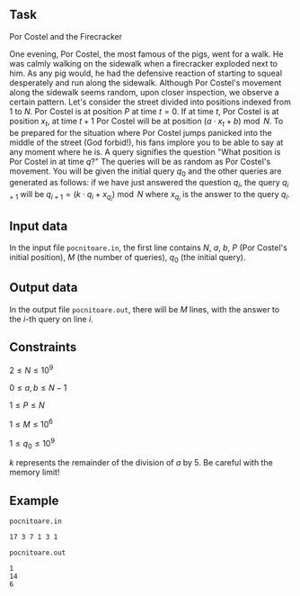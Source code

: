## Task

Por Costel and the Firecracker

One evening, Por Costel, the most famous of the pigs, went for a walk. He was calmly walking on the sidewalk when a firecracker exploded next to him. As any pig would, he had the defensive reaction of starting to squeal desperately and run along the sidewalk. Although Por Costel's movement along the sidewalk seems random, upon closer inspection, we observe a certain pattern. Let's consider the street divided into positions indexed from $1$ to $N$. Por Costel is at position $P$ at time $t=0$. If at time $t$, Por Costel is at position $x_t$, at time $t+1$ Por Costel will be at position $(a \cdot x_t + b) \bmod N$. To be prepared for the situation where Por Costel jumps panicked into the middle of the street (God forbid!), his fans implore you to be able to say at any moment where he is. A query signifies the question "What position is Por Costel in at time $q$?" The queries will be as random as Por Costel's movement. You will be given the initial query $q_0$ and the other queries are generated as follows: if we have just answered the question $q_i$, the query $q_{i+1}$ will be $q_{i+1} = (k \cdot q_i + x_{q_i}) \bmod N$ where $x_{q_i}$ is the answer to the query $q_i$.

## Input data

In the input file `pocnitoare.in`, the first line contains $N$, $a$, $b$, $P$ (Por Costel's initial position), $M$ (the number of queries), $q_0$ (the initial query).

## Output data

In the output file `pocnitoare.out`, there will be $M$ lines, with the answer to the $i$-th query on line $i$.

## Constraints

$2 \leq N \leq 10^9$ 

$0 \leq a, b \leq N-1$ 

$1 \leq P \leq N$ 

$1 \leq M \leq 10^6$ 

$1 \leq q_0 \leq 10^9$ 

$k$ represents the remainder of the division of $a$ by $5$. Be careful with the memory limit!

## Example

`pocnitoare.in`

```
17 3 7 1 3 1
```

`pocnitoare.out`

```
1
14
6
```